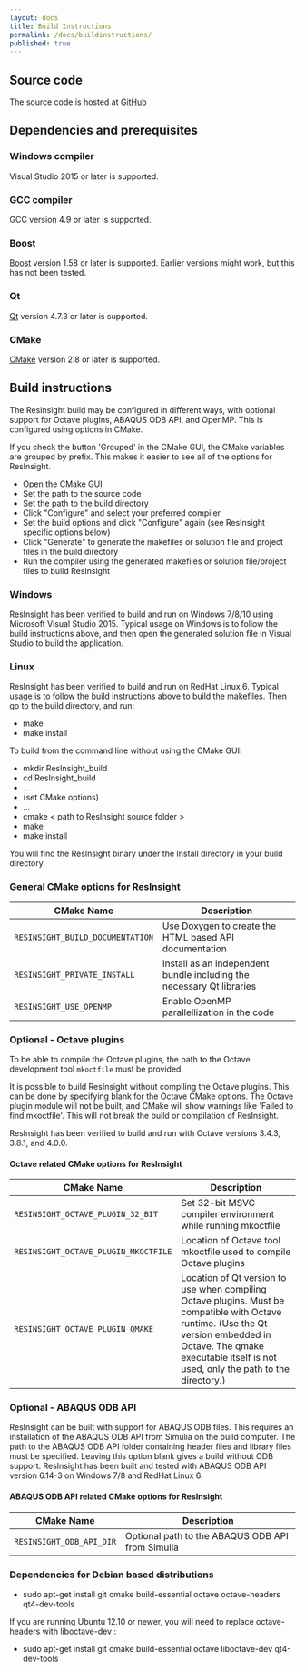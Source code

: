 ```yaml
---
layout: docs
title: Build Instructions
permalink: /docs/buildinstructions/
published: true
---
```


## Source code
The source code is hosted at [GitHub](https://github.com/opm/resinsight)

## Dependencies and prerequisites

### Windows compiler
Visual Studio 2015 or later is supported.

### GCC compiler
GCC version 4.9 or later is supported.

### Boost
[Boost](http://www.boost.org/users/history/) version 1.58 or later is supported. Earlier versions might work, but this has not been tested.

### Qt
[Qt](http://download.qt.io/archive/qt/) version 4.7.3 or later is supported.

### CMake
[CMake](https://cmake.org/download/) version 2.8 or later is supported.


## Build instructions
The ResInsight build may be configured in different ways, with optional support for Octave plugins, ABAQUS ODB API, and OpenMP. This is configured using options in CMake.

If you check the button 'Grouped' in the CMake GUI, the CMake variables are grouped by prefix. This makes it easier to see all of the options for ResInsight.

- Open the CMake GUI
- Set the path to the source code
- Set the path to the build directory
- Click "Configure" and select your preferred compiler
- Set the build options and click "Configure" again (see ResInsight specific options below)
- Click "Generate" to generate the makefiles or solution file and project files in the build directory
- Run the compiler using the generated makefiles or solution file/project files to build ResInsight

### Windows
ResInsight has been verified to build and run on Windows 7/8/10 using Microsoft Visual Studio 2015. Typical usage on Windows is to follow the build instructions above, and then open the generated solution file in Visual Studio to build the application.

### Linux

ResInsight has been verified to build and run on RedHat Linux 6. Typical usage is to follow the build instructions above to build the makefiles. Then go to the build directory, and run:

- make
- make install

To build from the command line without using the CMake GUI:

- mkdir ResInsight_build
- cd ResInsight_build
- ...
- (set CMake options)
- ...
- cmake < path to ResInsight source folder >
- make
- make install

You will find the ResInsight binary under the Install directory in your build directory.

### General CMake options for ResInsight

| CMake Name   | Description |
|--------------|---------|
| `RESINSIGHT_BUILD_DOCUMENTATION`      | Use Doxygen to create the HTML based API documentation |
| `RESINSIGHT_PRIVATE_INSTALL`          | Install as an independent bundle including the necessary Qt libraries |
| `RESINSIGHT_USE_OPENMP`               | Enable OpenMP parallellization in the code |

### Optional - Octave plugins 
To be able to compile the Octave plugins, the path to the Octave development tool `mkoctfile` must be provided.

It is possible to build ResInsight without compiling the Octave plugins. This can be done by specifying blank for the Octave CMake options. The Octave plugin module will not be built, and CMake will show warnings like 'Failed to find mkoctfile'. This will not break the build or compilation of ResInsight.

ResInsight has been verified to build and run with Octave versions 3.4.3, 3.8.1, and 4.0.0.

#### Octave related CMake options for ResInsight

| CMake Name   | Description |
|--------------|---------|
| `RESINSIGHT_OCTAVE_PLUGIN_32_BIT`     | Set 32-bit MSVC compiler environment while running mkoctfile |
| `RESINSIGHT_OCTAVE_PLUGIN_MKOCTFILE`  | Location of Octave tool mkoctfile used to compile Octave plugins |
| `RESINSIGHT_OCTAVE_PLUGIN_QMAKE`      | Location of Qt version to use when compiling Octave plugins. Must be compatible with Octave runtime. (Use the Qt version embedded in Octave. The qmake executable itself is not used, only the path to the directory.) |

### Optional - ABAQUS ODB API 
ResInsight can be built with support for ABAQUS ODB files. This requires an installation of the ABAQUS ODB API from Simulia on the build computer. The path to the ABAQUS ODB API folder containing header files and library files must be specified. Leaving this option blank gives a build without ODB support. ResInsight has been built and tested with ABAQUS ODB API version 6.14-3 on Windows 7/8 and RedHat Linux 6.

#### ABAQUS ODB API related CMake options for ResInsight

| CMake Name   | Description |
|--------------|---------|
| `RESINSIGHT_ODB_API_DIR`              | Optional path to the ABAQUS ODB API from Simulia |

### Dependencies for Debian based distributions

- sudo apt-get install git cmake build-essential octave octave-headers qt4-dev-tools

If you are running Ubuntu 12.10 or newer, you will need to replace octave-headers with liboctave-dev :

- sudo apt-get install git cmake build-essential octave liboctave-dev qt4-dev-tools
